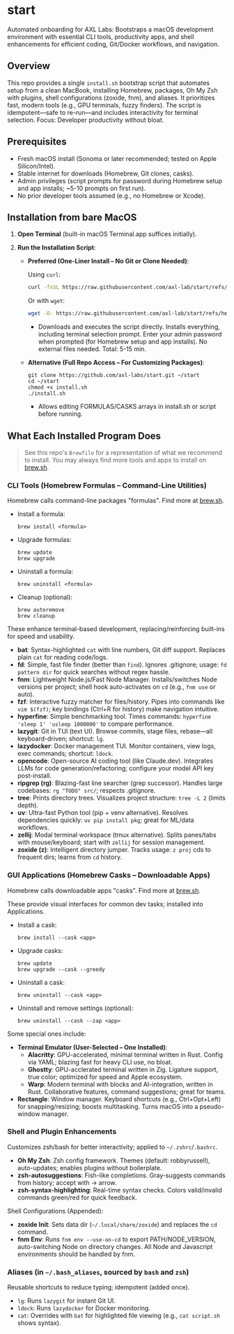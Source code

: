# start

Automated onboarding for AXL Labs: Bootstraps a macOS development environment with essential CLI tools, productivity apps, and shell enhancements for efficient coding, Git/Docker workflows, and navigation.

## Overview

This repo provides a single `install.sh` bootstrap script that automates setup from a clean MacBook, installing Homebrew, packages, Oh My Zsh with plugins, shell configurations (zoxide, fnm), and aliases. It prioritizes fast, modern tools (e.g., GPU terminals, fuzzy finders). The script is idempotent—safe to re-run—and includes interactivity for terminal selection. Focus: Developer productivity without bloat.

## Prerequisites

- Fresh macOS install (Sonoma or later recommended; tested on Apple Silicon/Intel).
- Stable internet for downloads (Homebrew, Git clones, casks).
- Admin privileges (script prompts for password during Homebrew setup and app installs; ~5-10 prompts on first run).
- No prior developer tools assumed (e.g., no Homebrew or Xcode).

## Installation from bare MacOS

1. **Open Terminal** (built-in macOS Terminal.app suffices initially).

2. **Run the Installation Script**:
   - **Preferred (One-Liner Install – No Git or Clone Needed)**:

     Using `curl`:
     ```bash
     curl -fsSL https://raw.githubusercontent.com/axl-lab/start/refs/heads/main/install.sh | bash
     ```
     Or with `wget`:
      
     ```bash
     wget -O- https://raw.githubusercontent.com/axl-lab/start/refs/heads/main/install.sh | bash
     ```
     - Downloads and executes the script directly. Installs everything, including terminal selection prompt. Enter your admin password when prompted (for Homebrew setup and app installs). No external files needed. Total: 5-15 min.
   - **Alternative (Full Repo Access – For Customizing Packages)**:
     ```
     git clone https://github.com/axl-labs/start.git ~/start
     cd ~/start
     chmod +x install.sh
     ./install.sh
     ```
     - Allows editing FORMULAS/CASKS arrays in install.sh or script before running.

## What Each Installed Program Does

>See this repo's `Brewfile` for a representation of what we recommend to install. You may always find more tools and apps to install on [brew.sh](https://brew.sh).

### CLI Tools (Homebrew Formulas – Command-Line Utilities)

Homebrew calls command-line packages "formulas". Find more at [brew.sh](https://brew.sh).

- Install a formula:
  ```
  brew install <formula>
  ```
- Upgrade formulas:
  ```
  brew update
  brew upgrade
  ```
- Uninstall a formula:
  ```
  brew uninstall <formula>
  ```
- Cleanup (optional):
  ```
  brew autoremove
  brew cleanup
  ```

These enhance terminal-based development, replacing/reinforcing built-ins for speed and usability.

- **bat**: Syntax-highlighted `cat` with line numbers, Git diff support. Replaces plain `cat` for reading code/logs.
- **fd**: Simple, fast file finder (better than `find`). Ignores .gitignore; usage: `fd pattern dir` for quick searches without regex hassle.
- **fnm**: Lightweight Node.js/Fast Node Manager. Installs/switches Node versions per project; shell hook auto-activates on `cd` (e.g., `fnm use` or auto).
- **fzf**: Interactive fuzzy matcher for files/history. Pipes into commands like `vim $(fzf)`; key bindings (Ctrl+R for history) make navigation intuitive.
- **hyperfine**: Simple benchmarking tool. Times commands: `hyperfine 'sleep 1' 'usleep 1000000'` to compare performance.
- **lazygit**: Git in TUI (text UI). Browse commits, stage files, rebase—all keyboard-driven; shortcut: `lg`.
- **lazydocker**: Docker management TUI. Monitor containers, view logs, exec commands; shortcut: `ldock`.
- **opencode**: Open-source AI coding tool (like Claude.dev). Integrates LLMs for code generation/refactoring; configure your model API key post-install.
- **ripgrep (rg)**: Blazing-fast line searcher (grep successor). Handles large codebases: `rg "TODO" src/`; respects .gitignore.
- **tree**: Prints directory trees. Visualizes project structure: `tree -L 2` (limits depth).
- **uv**: Ultra-fast Python tool (pip + venv alternative). Resolves dependencies quickly: `uv pip install pkg`; great for ML/data workflows.
- **zellij**: Modal terminal workspace (tmux alternative). Splits panes/tabs with mouse/keyboard; start with `zellij` for session management.
- **zoxide (z)**: Intelligent directory jumper. Tracks usage: `z proj` cds to frequent dirs; learns from `cd` history.

### GUI Applications (Homebrew Casks – Downloadable Apps)

Homebrew calls downloadable apps "casks". Find more at [brew.sh](https://brew.sh).

These provide visual interfaces for common dev tasks; installed into Applications.

- Install a cask:
  ```
  brew install --cask <app>
  ```
- Upgrade casks:
  ```
  brew update
  brew upgrade --cask --greedy
  ```
- Uninstall a cask:
  ```
  brew uninstall --cask <app>
  ```
- Uninstall and remove settings (optional):
  ```
  brew uninstall --cask --zap <app>
  ```

Some special ones include:

- **Terminal Emulator (User-Selected – One Installed)**:
  - **Alacritty**: GPU-accelerated, minimal terminal written in Rust. Config via YAML; blazing fast for heavy CLI use, no bloat.
  - **Ghostty**: GPU-acclerated terminal written in Zig. Ligature support, true color; optimized for speed and Apple ecosystem.
  - **Warp**: Modern terminal with blocks and AI-integration, written in Rust. Collaborative features, command suggestions; great for teams.
- **Rectangle**: Window manager. Keyboard shortcuts (e.g., Ctrl+Opt+Left) for snapping/resizing; boosts multitasking. Turns macOS into a pseudo-window manager.

### Shell and Plugin Enhancements

Customizes zsh/bash for better interactivity; applied to `~/.zshrc`/`.bashrc`.

- **Oh My Zsh**: Zsh config framework. Themes (default: robbyrussell), auto-updates; enables plugins without boilerplate.
- **zsh-autosuggestions**: Fish-like completions. Gray-suggests commands from history; accept with → arrow.
- **zsh-syntax-highlighting**: Real-time syntax checks. Colors valid/invalid commands green/red for quick feedback.

Shell Configurations (Appended):

- **zoxide Init**: Sets data dir (`~/.local/share/zoxide`) and replaces the `cd` command.
- **fnm Env**: Runs `fnm env --use-on-cd` to export PATH/NODE_VERSION, auto-switching Node on directory changes. All Node and Javascript environments should be handled by fnm.

### Aliases (in `~/.bash_aliases`, sourced by `bash` and `zsh`)

Reusable shortcuts to reduce typing; idempotent (added once).

- `lg`: Runs `lazygit` for instant Git UI.
- `ldock`: Runs `lazydocker` for Docker monitoring.
- `cat`: Overrides with `bat` for highlighted file viewing (e.g., `cat script.sh` shows syntax).
 
